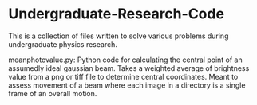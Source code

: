 # Undergraduate-Research-Code
This is a collection of files written to solve various problems during undergraduate physics research. 

meanphotovalue.py: Python code for calculating the central point of an assumedly ideal gaussian beam. Takes a weighted average of brightness value from a png or tiff file to determine central coordinates. Meant to assess movement of a beam where each image in a directory is a single frame of an overall motion.
